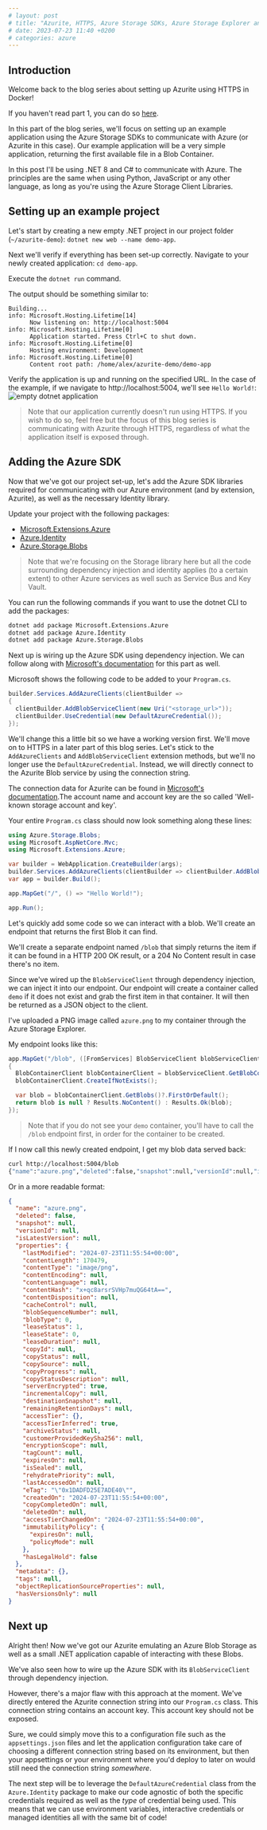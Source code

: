 ```yaml
---
# layout: post
# title: "Azurite, HTTPS, Azure Storage SDKs, Azure Storage Explorer and Docker - Part 2"
# date: 2023-07-23 11:40 +0200
# categories: azure
---
```


## Introduction

Welcome back to the blog series about setting up Azurite using HTTPS in Docker!

If you haven't read part 1, you can do so [here]().

In this part of the blog series, we'll focus on setting up an example application using the Azure Storage SDKs to communicate with Azure (or Azurite in this case). Our example application will be a very simple application, returning the first available file in a Blob Container.

In this post I'll be using .NET 8 and C# to communicate with Azure. The principles are the same when using Python, JavaScript or any other language, as long as you're using the Azure Storage Client Libraries.

## Setting up an example project

Let's start by creating a new empty .NET project in our project folder (`~/azurite-demo`): `dotnet new web --name demo-app`.

Next we'll verify if everything has been set-up correctly. Navigate to your newly created application: `cd demo-app`.

Execute the `dotnet run` command.

The output should be something similar to:

```
Building...
info: Microsoft.Hosting.Lifetime[14]
      Now listening on: http://localhost:5004
info: Microsoft.Hosting.Lifetime[0]
      Application started. Press Ctrl+C to shut down.
info: Microsoft.Hosting.Lifetime[0]
      Hosting environment: Development
info: Microsoft.Hosting.Lifetime[0]
      Content root path: /home/alex/azurite-demo/demo-app
```

Verify the application is up and running on the specified URL. In the case of the example, if we navigate to http://localhost:5004, we'll see `Hello World!`:
![empty dotnet application](/assets/images/2024-07-23-azurite-with-https-in-docker/empty-dotnet-application.png)

> Note that our application currently doesn't run using HTTPS. If you wish to do so, feel free but the focus of this blog series is communicating with Azurite through HTTPS, regardless of what the application itself is exposed through.

## Adding the Azure SDK

Now that we've got our project set-up, let's add the Azure SDK libraries required for communicating with our Azure environment (and by extension, Azurite), as well as the necessary Identity library.

Update your project with the following packages:

- [Microsoft.Extensions.Azure](https://github.com/Azure/azure-sdk-for-net/blob/Microsoft.Extensions.Azure_1.7.4/sdk/extensions/Microsoft.Extensions.Azure/README.md)
- [Azure.Identity](https://github.com/Azure/azure-sdk-for-net/blob/Azure.Identity_1.12.0/sdk/identity/Azure.Identity/README.md)
- [Azure.Storage.Blobs](https://github.com/Azure/azure-sdk-for-net/blob/Azure.Identity_1.12.0/sdk/storage/Azure.Storage.Blobs/README.md)

> Note that we're focusing on the Storage library here but all the code surrounding dependency injection and identity applies (to a certain extent) to other Azure services as well such as Service Bus and Key Vault.

You can run the following commands if you want to use the dotnet CLI to add the packages:

```sh
dotnet add package Microsoft.Extensions.Azure
dotnet add package Azure.Identity
dotnet add package Azure.Storage.Blobs
```

Next up is wiring up the Azure SDK using dependency injection. We can follow along with [Microsoft's documentation](https://learn.microsoft.com/en-us/dotnet/azure/sdk/dependency-injection?tabs=web-app-builder) for this part as well.

Microsoft shows the following code to be added to your `Program.cs`.

```csharp
builder.Services.AddAzureClients(clientBuilder =>
{
  clientBuilder.AddBlobServiceClient(new Uri("<storage_url>"));
  clientBuilder.UseCredential(new DefaultAzureCredential());
});
```

We'll change this a little bit so we have a working version first. We'll move on to HTTPS in a later part of this blog series.
Let's stick to the `AddAzureClients` and `AddBlobServiceClient` extension methods, but we'll no longer use the `DefaultAzureCredential`. Instead, we will directly connect to the Azurite Blob service by using the connection string.

The connection data for Azurite can be found in [Microsoft's documentation](https://learn.microsoft.com/en-us/azure/storage/common/storage-use-azurite?tabs=visual-studio%2Cblob-storage#connect-to-azurite-with-sdks-and-tools).The account name and account key are the so called 'Well-known storage account and key'.

Your entire `Program.cs` class should now look something along these lines:

```csharp
using Azure.Storage.Blobs;
using Microsoft.AspNetCore.Mvc;
using Microsoft.Extensions.Azure;

var builder = WebApplication.CreateBuilder(args);
builder.Services.AddAzureClients(clientBuilder => clientBuilder.AddBlobServiceClient("DefaultEndpointsProtocol=http;AccountName=devstoreaccount1;AccountKey=Eby8vdM02xNOcqFlqUwJPLlmEtlCDXJ1OUzFT50uSRZ6IFsuFq2UVErCz4I6tq/K1SZFPTOtr/KBHBeksoGMGw==;BlobEndpoint=http://127.0.0.1:10000/devstoreaccount1;"));
var app = builder.Build();

app.MapGet("/", () => "Hello World!");

app.Run();
```

Let's quickly add some code so we can interact with a blob. We'll create an endpoint that returns the first Blob it can find.

We'll create a separate endpoint named `/blob` that simply returns the item if it can be found in a HTTP 200 OK result, or a 204 No Content result in case there's no item.

Since we've wired up the `BlobServiceClient` through dependency injection, we can inject it into our endpoint. Our endpoint will create a container called `demo` if it does not exist and grab the first item in that container. It will then be returned as a JSON object to the client.

I've uploaded a PNG image called `azure.png` to my container through the Azure Storage Explorer.

My endpoint looks like this:

```csharp
app.MapGet("/blob", ([FromServices] BlobServiceClient blobServiceClient) =>
{
  BlobContainerClient blobContainerClient = blobServiceClient.GetBlobContainerClient("demo");
  blobContainerClient.CreateIfNotExists();

  var blob = blobContainerClient.GetBlobs()?.FirstOrDefault();
  return blob is null ? Results.NoContent() : Results.Ok(blob);
});
```

> Note that if you do not see your `demo` container, you'll have to call the `/blob` endpoint first, in order for the container to be created.

If I now call this newly created endpoint, I get my blob data served back:

```sh
curl http://localhost:5004/blob
{"name":"azure.png","deleted":false,"snapshot":null,"versionId":null,"isLatestVersion":null,"properties":{"lastModified":"2024-07-23T11:55:54+00:00","contentLength":170479,"contentType":"image/png","contentEncoding":null,"contentLanguage":null,"contentHash":"x+qc8arsrSVHp7muQG64tA==","contentDisposition":null,"cacheControl":null,"blobSequenceNumber":null,"blobType":0,"leaseStatus":1,"leaseState":0,"leaseDuration":null,"copyId":null,"copyStatus":null,"copySource":null,"copyProgress":null,"copyStatusDescription":null,"serverEncrypted":true,"incrementalCopy":null,"destinationSnapshot":null,"remainingRetentionDays":null,"accessTier":{},"accessTierInferred":true,"archiveStatus":null,"customerProvidedKeySha256":null,"encryptionScope":null,"tagCount":null,"expiresOn":null,"isSealed":null,"rehydratePriority":null,"lastAccessedOn":null,"eTag":"\"0x1DADFD25E7ADE40\"","createdOn":"2024-07-23T11:55:54+00:00","copyCompletedOn":null,"deletedOn":null,"accessTierChangedOn":"2024-07-23T11:55:54+00:00","immutabilityPolicy":{"expiresOn":null,"policyMode":null},"hasLegalHold":false},"metadata":{},"tags":null,"objectReplicationSourceProperties":null,"hasVersionsOnly":null}
```

Or in a more readable format:

```json
{
  "name": "azure.png",
  "deleted": false,
  "snapshot": null,
  "versionId": null,
  "isLatestVersion": null,
  "properties": {
    "lastModified": "2024-07-23T11:55:54+00:00",
    "contentLength": 170479,
    "contentType": "image/png",
    "contentEncoding": null,
    "contentLanguage": null,
    "contentHash": "x+qc8arsrSVHp7muQG64tA==",
    "contentDisposition": null,
    "cacheControl": null,
    "blobSequenceNumber": null,
    "blobType": 0,
    "leaseStatus": 1,
    "leaseState": 0,
    "leaseDuration": null,
    "copyId": null,
    "copyStatus": null,
    "copySource": null,
    "copyProgress": null,
    "copyStatusDescription": null,
    "serverEncrypted": true,
    "incrementalCopy": null,
    "destinationSnapshot": null,
    "remainingRetentionDays": null,
    "accessTier": {},
    "accessTierInferred": true,
    "archiveStatus": null,
    "customerProvidedKeySha256": null,
    "encryptionScope": null,
    "tagCount": null,
    "expiresOn": null,
    "isSealed": null,
    "rehydratePriority": null,
    "lastAccessedOn": null,
    "eTag": "\"0x1DADFD25E7ADE40\"",
    "createdOn": "2024-07-23T11:55:54+00:00",
    "copyCompletedOn": null,
    "deletedOn": null,
    "accessTierChangedOn": "2024-07-23T11:55:54+00:00",
    "immutabilityPolicy": {
      "expiresOn": null,
      "policyMode": null
    },
    "hasLegalHold": false
  },
  "metadata": {},
  "tags": null,
  "objectReplicationSourceProperties": null,
  "hasVersionsOnly": null
}
```

## Next up

Alright then! Now we've got our Azurite emulating an Azure Blob Storage as well as a small .NET application capable of interacting with these Blobs.

We've also seen how to wire up the Azure SDK with its `BlobServiceClient` through dependency injection.

However, there's a major flaw with this approach at the moment. We've directly entered the Azurite connection string into our `Program.cs` class. This connection string contains an account key. This account key should not be exposed.

Sure, we could simply move this to a configuration file such as the `appsettings.json` files and let the application configuration take care of choosing a different connection string based on its environment, but then your appsettings or your environment where you'd deploy to later on would still need the connection string _somewhere_.

The next step will be to leverage the `DefaultAzureCredential` class from the `Azure.Identity` package to make our code agnostic of both the specific credentials required as well as the _type_ of credential being used. This means that we can use environment variables, interactive credentials or managed identities all with the same bit of code!
